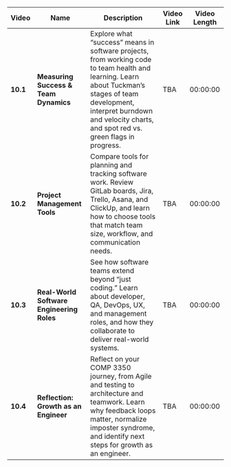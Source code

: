 | Video    | Name                                      | Description                                                                                                                                                                                                                           | Video Link | Video Length |
| -------- | ----------------------------------------- | ------------------------------------------------------------------------------------------------------------------------------------------------------------------------------------------------------------------------------------- | ---------- | ------------ |
| **10.1** | **Measuring Success & Team Dynamics**     | Explore what “success” means in software projects, from working code to team health and learning. Learn about Tuckman’s stages of team development, interpret burndown and velocity charts, and spot red vs. green flags in progress. | TBA        | 00:00:00       |
| **10.2** | **Project Management Tools**              | Compare tools for planning and tracking software work. Review GitLab boards, Jira, Trello, Asana, and ClickUp, and learn how to choose tools that match team size, workflow, and communication needs.                                 | TBA        | 00:00:00       |
| **10.3** | **Real-World Software Engineering Roles** | See how software teams extend beyond “just coding.” Learn about developer, QA, DevOps, UX, and management roles, and how they collaborate to deliver real-world systems.                                                              | TBA        | 00:00:00       |
| **10.4** | **Reflection: Growth as an Engineer**     | Reflect on your COMP 3350 journey, from Agile and testing to architecture and teamwork. Learn why feedback loops matter, normalize imposter syndrome, and identify next steps for growth as an engineer.                              | TBA        | 00:00:00       |
